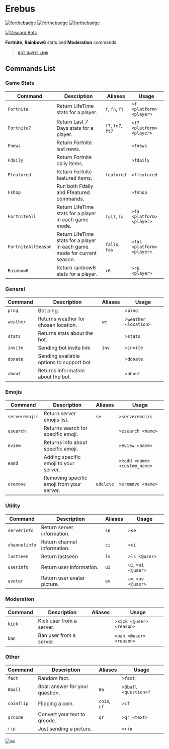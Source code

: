Erebus
===================

[![forthebadge](https://forthebadge.com/images/badges/made-with-javascript.svg)](https://forthebadge.com)
[![forthebadge](https://forthebadge.com/images/badges/mom-made-pizza-rolls.svg)](https://forthebadge.com)
[![forthebadge](https://forthebadge.com/images/badges/for-you.svg)](https://forthebadge.com)

[![Discord Bots](https://discordbots.org/api/widget/408738823162429440.svg)](https://discordbots.org/bot/408738823162429440)


**Fortnite**, **Rainbow6** stats and **Moderation** commands.

>[ʙᴏᴛ ɪɴᴠɪᴛᴇ ʟɪɴᴋ](https://discordapp.com/oauth2/authorize?client_id=408738823162429440&scope=bot&permissions=2146958463)

Commands List
-------------------

### Game Stats ###

Command | Description | Aliases | Usage
--- | --- | --- | ---
`Fortnite` | Return LifeTime stats for a player. | `f`, `fn`, `ft` | `>f <platform> <player>`
`Fortnite7` | Return Last 7 Days stats for a player. | `f7`, `fn7`, `ft7` | `>f7 <platform> <player>`
`Fnews` | Return Fortnite last news. | | `>fnews`
`Fdaily` | Return Fortnite daily items. | | `>fdaily`
`Ffeatured` | Return Fortnite featured items. | `featured` | `>ffeatured`
`Fshop` | Run both Fdaily and Ffeatured commands. | | `>fshop`
`FortniteAll` | Return LifeTime stats for a player in each game mode. | `fall`, `fa` | `>fa <platform> <player>`
`FortniteAllSeason` | Return LifeTime stats for a player in each game mode for current season. | `falls`, `fas` | `>fas <platform> <player>`
`Rainbow6` | Return rainbow6 stats for a player. | `r6` | `>r6 <player>`

### General ###
Command | Description | Aliases | Usage
--- | --- | --- | ---
`ping` | Bot ping. | | `>ping`
`weather` | Returns weather for chosen location. | `we` | `>weather <location>`
`stats` | Returns stats about the bot. | | `>stats`
`invite` | Sending bot invite link | `inv` | `>invite`
`donate` | Sending available options to support bot | | `>donate`
`about` | Returns information about the bot. | | `>about`

### Emojis ###
Command | Description | Aliases | Usage
--- | --- | --- | ---
`serveremojis` | Return server emojis list. | `se` | `>serveremojis`
`esearch` | Returns search for specific emoji. | | `>esearch <name>`
`eview` | Returns info about specific emoji. | | `>eview <name>`
`eadd` | Adding specific emoji to your server. | | `>eadd <name> <custom_name>`
`eremove` | Removing specific emoji from your server. | `edelete` | `>eremove <name>`

### Utility ###

Command | Description | Aliases | Usage
--- | --- | --- | ---
`serverinfo` | Return server information. | `se` | `>se`
`channelinfo` | Return channel information. | `ci` | `>ci`
`lastseen` | Return lastseen  | `ls` | `>ls <@user>`
`userinfo` | Return user information. | `ui` | `ui`, `>ui <@user>`
`avatar` | Return user avatar picture. | `av` | `av`, `>av <@user>`

### Moderation ###

Command | Description | Aliases | Usage
--- | --- | --- | ---
`kick` | Kick user from a server. |  | `>kick <@user> <reason>`
`ban` | Ban user from a server. |  | `>ban <@user> <reason>`

### Other ###

Command | Description | Aliases | Usage
--- | --- | --- | ---
`fact` | Random fact. |  | `>fact`
`8ball` | 8ball answer for your question. | `8b` | `>8ball <question>?`
`coinflip` | Flipping a coin. | `coin`, `cf` | `>cf`
`qrcode` | Convert your text to qrcode. | `qr` | `>qr <text>`
`rip` | Just sending a picture. |  | `>rip`

![ex](https://i.imgur.com/MxRHegx.png)
